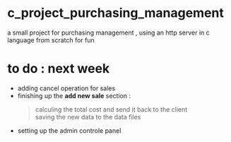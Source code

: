 # c_project_purchasing_management
a small project  for  purchasing  management ,  using an http  server  in c language from  scratch  for fun



# to do : next  week
 - adding cancel operation for  sales  
 - finishing up  the **add new sale** section : 
    > calculing the  total  cost  and  send it  back to the client  
    > saving  the new data to the data files 
 - setting up  the admin controle panel 
 